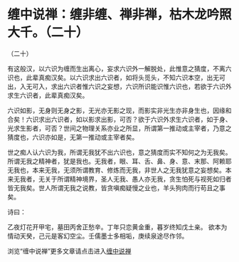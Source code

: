 缠中说禅：缠非缠、禅非禅，枯木龙吟照大千。（二十）
====








（二十）







有这般汉，以六识为缠而生出离心，妄求六识外一解脱处，此惟意之猜度，不离六识也，此辈真痴汉矣。以六识求出六识者，如将头觅头，不知六识本空，出无可出，入无可入，求出六识者惟六识之妄想，六识所识能识惟六识也，若欲于六识外求生六识者，此辈真痴汉矣。







六识如影，无身则无身之影，无光亦无影之现，而影实非光生亦非身生也，因缘和合矣！六识求出六识者，如以影求出影，可否？欲于六识外求生六识者，如于身、光求生影者，可否？世间之物理关系亦业之所显，所谓第一推动或主宰者，乃意之猜度也，六识亦如是，无第一推动或主宰者矣。







世之痴人认六识为我，所谓无我犹不出六识也，意之猜度而实不知何之为无我矣。所谓无我之精神者，犹是我也。无我者，眼、耳、舌、鼻、身、意、末那、阿赖耶无我也，本来无我，无须所谓教育、修炼而无我，非世人之无我犹意之妄想矣。本来无我者，无关于所谓精神境界，圣人无我、愚人亦无我，贪生怕死与视死如归者皆无我矣。世人所谓无我之说教，皆贪嗔痴疑慢之业也，羊头狗肉而行苟且之事矣。







诗曰：







乙夜灯花开甲宅，墓田丙舍正愁辛。丁年只恋黄金重，暮岁终知戊土亲。
欲本为情动天癸，己元是客幻空尘。壬儒墨士多相垢，庚续泉途尽作邻。







浏览“缠中说禅”更多文章请点击进入[缠中说禅](http://blog.sina.com.cn/m/chzhshch)












